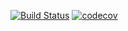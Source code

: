 [![Build Status](https://travis-ci.org/max107/json-authentication-handler.svg?branch=master)](https://travis-ci.org/max107/json-authentication-handler)
[![codecov](https://codecov.io/gh/max107/json-authentication-handler/branch/master/graph/badge.svg)](https://codecov.io/gh/max107/json-authentication-handler)
